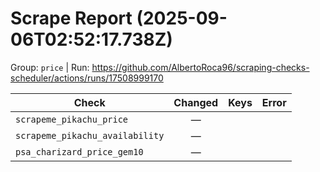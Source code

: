 # Scrape Report (2025-09-06T02:52:17.738Z)

Group: `price`  |  Run: https://github.com/AlbertoRoca96/scraping-checks-scheduler/actions/runs/17508999170

| Check | Changed | Keys | Error |
|---|:---:|:--|:--|
| `scrapeme_pikachu_price` | — |  |  |
| `scrapeme_pikachu_availability` | — |  |  |
| `psa_charizard_price_gem10` | — |  |  |
